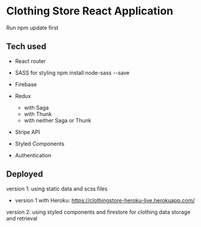 # Clothing Store React Application
Run npm update first

## Tech used

- React router 

- SASS for styling npm install node-sass --save

- Firebase

- Redux
    - with Saga
    - with Thunk
    - with neither Saga or Thunk

- Stripe API

- Styled Components 

- Authentication


## Deployed

version 1: using static data and scss files 

- version 1 with Heroku: https://clothingstore-heroku-live.herokuapp.com/ 

version 2: using styled components and firestore for clothing data storage and retrieval
